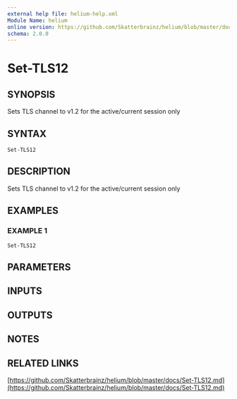 ```yaml
---
external help file: helium-help.xml
Module Name: helium
online version: https://github.com/Skatterbrainz/helium/blob/master/docs/Set-TLS12.md
schema: 2.0.0
---
```


# Set-TLS12

## SYNOPSIS
Sets TLS channel to v1.2 for the active/current session only

## SYNTAX

```
Set-TLS12
```

## DESCRIPTION
Sets TLS channel to v1.2 for the active/current session only

## EXAMPLES

### EXAMPLE 1
```
Set-TLS12
```

## PARAMETERS

## INPUTS

## OUTPUTS

## NOTES

## RELATED LINKS

[https://github.com/Skatterbrainz/helium/blob/master/docs/Set-TLS12.md](https://github.com/Skatterbrainz/helium/blob/master/docs/Set-TLS12.md)

